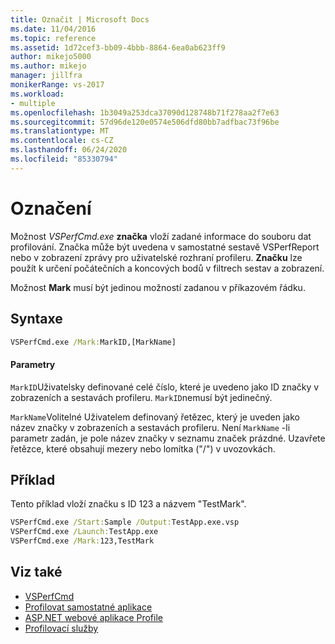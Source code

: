 ```yaml
---
title: Označit | Microsoft Docs
ms.date: 11/04/2016
ms.topic: reference
ms.assetid: 1d72cef3-bb09-4bbb-8864-6ea0ab623ff9
author: mikejo5000
ms.author: mikejo
manager: jillfra
monikerRange: vs-2017
ms.workload:
- multiple
ms.openlocfilehash: 1b3049a253dca37090d128748b71f278aa2f7e63
ms.sourcegitcommit: 57d96de120e0574e506dfd80bb7adfbac73f96be
ms.translationtype: MT
ms.contentlocale: cs-CZ
ms.lasthandoff: 06/24/2020
ms.locfileid: "85330794"
---
```

# <a name="mark"></a>Označení
Možnost *VSPerfCmd.exe* **značka** vloží zadané informace do souboru dat profilování. Značka může být uvedena v samostatné sestavě VSPerfReport nebo v zobrazení zprávy pro uživatelské rozhraní profileru. **Značku** lze použít k určení počátečních a koncových bodů v filtrech sestav a zobrazení.

 Možnost **Mark** musí být jedinou možností zadanou v příkazovém řádku.

## <a name="syntax"></a>Syntaxe

```cmd
VSPerfCmd.exe /Mark:MarkID,[MarkName]
```

#### <a name="parameters"></a>Parametry
 `MarkID`Uživatelsky definované celé číslo, které je uvedeno jako ID značky v zobrazeních a sestavách profileru. `MarkID`nemusí být jedinečný.

 `MarkName`Volitelné Uživatelem definovaný řetězec, který je uveden jako název značky v zobrazeních a sestavách profileru. Není `MarkName` -li parametr zadán, je pole název značky v seznamu značek prázdné. Uzavřete řetězce, které obsahují mezery nebo lomítka ("/") v uvozovkách.

## <a name="example"></a>Příklad
 Tento příklad vloží značku s ID 123 a názvem "TestMark".

```cmd
VSPerfCmd.exe /Start:Sample /Output:TestApp.exe.vsp
VSPerfCmd.exe /Launch:TestApp.exe
VSPerfCmd.exe /Mark:123,TestMark
```

## <a name="see-also"></a>Viz také
- [VSPerfCmd](../profiling/vsperfcmd.md)
- [Profilovat samostatné aplikace](../profiling/command-line-profiling-of-stand-alone-applications.md)
- [ASP.NET webové aplikace Profile](../profiling/command-line-profiling-of-aspnet-web-applications.md)
- [Profilovací služby](../profiling/command-line-profiling-of-services.md)
